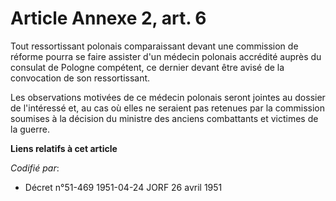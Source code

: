 # Article Annexe 2, art. 6

Tout ressortissant polonais comparaissant devant une commission de réforme pourra se faire assister d'un médecin polonais
accrédité auprès du consulat de Pologne compétent, ce dernier devant être avisé de la convocation de son ressortissant.

Les observations motivées de ce médecin polonais seront jointes au dossier de l'intéressé et, au cas où elles ne seraient pas
retenues par la commission soumises à la décision du ministre des anciens combattants et victimes de la guerre.

**Liens relatifs à cet article**

_Codifié par_:

  - Décret n°51-469 1951-04-24 JORF 26 avril 1951
